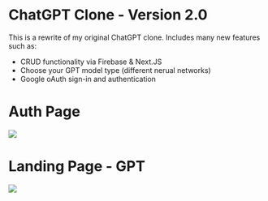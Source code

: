 # ChatGPT Clone - Version 2.0
This is a rewrite of my original ChatGPT clone. Includes many new features such as:
- CRUD functionality via Firebase & Next.JS
- Choose your GPT model type (different nerual networks)
- Google oAuth sign-in and authentication

# Auth Page
<img src="https://i.ibb.co/4KJ2jhv/localhost-3000-login-page.png" />

# Landing Page - GPT
<img src="https://i.ibb.co/0nWfH20/cad-gpt-vercel-app-2.png" />
